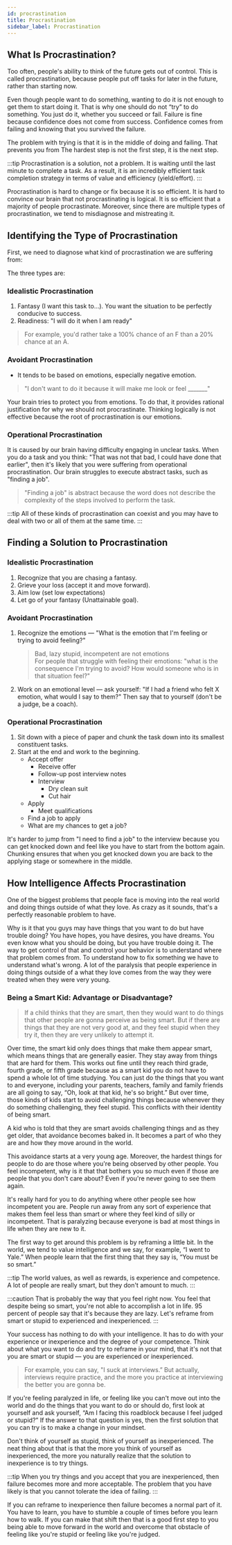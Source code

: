 ```yaml
---
id: procrastination
title: Procrastination
sidebar_label: Procrastination
---
```


## What Is Procrastination?
Too often, people's ability to think of the future gets out of control. This is called procrastination, because people put off tasks for later in the future, rather than starting now.

Even though people want to do something, wanting to do it is not enough to get them to start doing it. That is why one should do not “try” to do something. You just do it, whether you succeed or fail. Failure is fine because confidence does not come from success. Confidence comes from failing and knowing that you survived the failure.

The problem with trying is that it is in the middle of doing and failing. That prevents you from The hardest step is not the first step, it is the next step.

:::tip
Procrastination is a solution, not a problem. It is waiting until the last minute to complete a task. As a result, it is an incredibly efficient task completion strategy in terms of value and efficiency (yield/effort).
:::

Procrastination is hard to change or fix because it is so efficient. It is hard to convince our brain that not procrastinating is logical. It is so efficient that a majority of people procrastinate. Moreover, since there are multiple types of procrastination, we tend to misdiagnose and mistreating it.

## Identifying the Type of Procrastination
First, we need to diagnose what kind of procrastination we are suffering from:

The three types are:

### Idealistic Procrastination
1. Fantasy (I want this task to...). You want the situation to be perfectly conducive to success.
2. Readiness: "I will do it when I am ready"

> For example, you'd rather take a 100% chance of an F than a 20% chance at an A.

### Avoidant Procrastination
* It tends to be based on emotions, especially negative emotion.

> "I don't want to do it because it will make me look or feel _______"

Your brain tries to protect you from emotions. To do that, it provides rational justification for why we should not procrastinate. Thinking logically is not effective because the root of procrastination is our emotions.

### Operational Procrastination
It is caused by our brain having difficulty engaging in unclear tasks. When you do a task and you think: "That was not that bad, I could have done that earlier", then it's likely that you were suffering from operational procrastination. Our brain struggles to execute abstract tasks, such as "finding a job".

> "Finding a job" is abstract because the word does not describe the complexity of the steps involved to perform the task.

:::tip
All of these kinds of procrastination can coexist and you may have to deal with two or all of them at the same time.
:::

## Finding a Solution to Procrastination
### Idealistic Procrastination
1. Recognize that you are chasing a fantasy.
2. Grieve your loss (accept it and move forward).
3. Aim low (set low expectations)
4. Let go of your fantasy (Unattainable goal).

### Avoidant Procrastination
1. Recognize the emotions — "What is the emotion that I'm feeling or trying to avoid feeling?"
    > Bad, lazy stupid, incompetent are not emotions  
    > For people that struggle with feeling their emotions: "what is the consequence I'm trying to avoid? How would someone who is in that situation feel?"
2. Work on an emotional level — ask yourself: "If I had a friend who felt X emotion, what would I say to them?" Then say that to yourself (don't be a judge, be a coach).

### Operational Procrastination
1. Sit down with a piece of paper and chunk the task down into its smallest constituent tasks.
2. Start at the end and work to the beginning.
    * Accept offer
        * Receive offer
        * Follow-up post interview notes
        * Interview
            * Dry clean suit
            * Cut hair
    * Apply
        * Meet qualifications
    * Find a job to apply
    * What are my chances to get a job?

It's harder to jump from "I need to find a job" to the interview because you can get knocked down and feel like you have to start from the bottom again. Chunking ensures that when you get knocked down you are back to the applying stage or somewhere in the middle.

## How Intelligence Affects Procrastination
One of the biggest problems that people face is moving into the real world and doing things outside of what they love. As crazy as it sounds, that's a perfectly reasonable problem to have.

Why is it that you guys may have things that you want to do but have trouble doing? You have hopes, you have desires, you have dreams. You even know what you should be doing, but you have trouble doing it. The way to get control of that and control your behavior is to understand where that problem comes from. To understand how to fix something we have to understand what's wrong. A lot of the paralysis that people experience in doing things outside of a what they love comes from the way they were treated when they were very young.

### Being a Smart Kid: Advantage or Disadvantage?
> If a child thinks that they are smart, then they would want to do things that other people are gonna perceive as being smart. But if there are things that they are not very good at, and they feel stupid when they try it, then they are very unlikely to attempt it.

Over time, the smart kid only does things that make them appear smart, which means things that are generally easier. They stay away from things that are hard for them. This works out fine until they reach third grade, fourth grade, or fifth grade because as a smart kid you do not have to spend a whole lot of time studying. You can just do the things that you want to and everyone, including your parents, teachers, family and family friends are all going to say, “Oh, look at that kid, he's so bright.” But over time, those kinds of kids start to avoid challenging things because whenever they do something challenging, they feel stupid. This conflicts with their identity of being smart.

A kid who is told that they are smart avoids challenging things and as they get older, that avoidance becomes baked in. It becomes a part of who they are and how they move around in the world.

This avoidance starts at a very young age. Moreover, the hardest things for people to do are those where you're being observed by other people. You feel incompetent, why is it that that bothers you so much even if those are people that you don't care about? Even if you're never going to see them again.

It's really hard for you to do anything where other people see how incompetent you are. People run away from any sort of experience that makes them feel less than smart or where they feel kind of silly or incompetent. That is paralyzing because everyone is bad at most things in life when they are new to it.

The first way to get around this problem is by reframing a little bit. In the world, we tend to value intelligence and we say, for example, “I went to Yale.” When people learn that the first thing that they say is, “You must be so smart.”

:::tip
The world values, as well as rewards, is experience and competence. A lot of people are really smart, but they don't amount to much.
:::

:::caution
That is probably the way that you feel right now. You feel that despite being so smart, you're not able to accomplish a lot in life. 95 percent of people say that it's because they are lazy. Let's reframe from smart or stupid to experienced and inexperienced.
:::

Your success has nothing to do with your intelligence. It has to do with your experience or inexperience and the degree of your competence. Think about what you want to do and try to reframe in your mind, that it's not that you are smart or stupid — you are experienced or inexperienced.

> For example, you can say, "I suck at interviews.” But actually, interviews require practice, and the more you practice at interviewing the better you are gonna be.

If you're feeling paralyzed in life, or feeling like you can't move out into the world and do the things that you want to do or should do, first look at yourself and ask yourself, “Am I facing this roadblock because I feel judged or stupid?” If the answer to that question is yes, then the first solution that you can try is to make a change in your mindset.

Don't think of yourself as stupid, think of yourself as inexperienced. The neat thing about that is that the more you think of yourself as inexperienced, the more you naturally realize that the solution to inexperience is to try things.

:::tip
When you try things and you accept that you are inexperienced, then failure becomes more and more acceptable. The problem that you have likely is that you cannot tolerate the idea of failing.
:::

If you can reframe to inexperience then failure becomes a normal part of it. You have to learn, you have to stumble a couple of times before you learn how to walk. If you can make that shift then that is a good first step to you being able to move forward in the world and overcome that obstacle of feeling like you're stupid or feeling like you're judged.